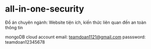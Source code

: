# all-in-one-security
Đồ án chuyên ngành: Website tiện ích, kiến thức liên quan đến an toàn thông tin

mongoDB cloud account
email: teamdoan1121@gmail.com
passsword: teamdoan12345678
